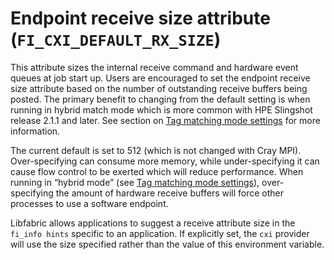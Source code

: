 # Endpoint receive size attribute (`FI_CXI_DEFAULT_RX_SIZE`)

This attribute sizes the internal receive command and hardware event queues at job start up. Users are encouraged to set the endpoint receive size attribute based on the number of outstanding receive buffers being posted. The primary benefit to changing from the default setting is when running in hybrid match mode which is more common with HPE Slingshot release 2.1.1 and later.
See section on [Tag matching mode settings](tag_matching_mode_settings.md#tag-matching-mode-settings-fi_cxi_rx_match_mode) for more information.

The current default is set to 512 (which is not changed with Cray MPI). Over-specifying can consume more memory, while under-specifying it can cause flow control to be exerted which will reduce performance. When running in “hybrid mode” (see [Tag matching mode settings](tag_matching_mode_settings.md#tag-matching-mode-settings-fi_cxi_rx_match_mode)), over-specifying the amount of hardware receive buffers will force other processes to use a software endpoint.

Libfabric allows applications to suggest a receive attribute size in the `fi_info hints` specific to an application.
If explicitly set, the `cxi` provider will use the size specified rather than the value of this environment variable.
